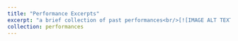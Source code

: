 ```yaml
---
title: "Performance Excerpts"
excerpt: "a brief collection of past performances<br/>[![IMAGE ALT TEXT](/image/jarrettMask.png)(https://www.youtube.com/watch?v=CYiqUs1DgTQ)]"
collection: performances
---
```


